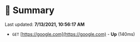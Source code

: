 # 📖 Summary
Last updated: **7/13/2021, 10:56:17 AM**

- `GET` [https://google.com](https://google.com) - **Up** (140ms)
